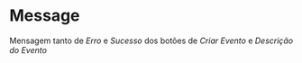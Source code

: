 # Message

Mensagem tanto de *Erro* e *Sucesso* dos botões de *Criar Evento* e *Descrição do Evento*